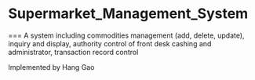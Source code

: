 # Supermarket_Management_System
===
A system including commodities management (add, delete, update), inquiry and display, authority control of front desk cashing and administrator, transaction record control

Implemented by Hang Gao
